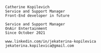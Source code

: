 <!-- Personal info -->
    Catherine Kopilevich
    Service and Support Manager
    Front-End developer in future
    
<!-- Work experience -->
    Service and Support Manager
    OnAir Entertainment 
    Since October 2021

<!-- Contact me -->
    www.linkedin.com/in/jekaterina-kopilevica
    jekaterina.kopilevica@gmail.com